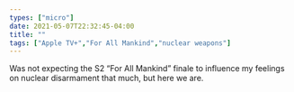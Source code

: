 ```yaml
---
types: ["micro"]
date: 2021-05-07T22:32:45-04:00
title: ""
tags: ["Apple TV+","For All Mankind","nuclear weapons"]
---
```

Was not expecting the S2 “For All Mankind” finale to influence my feelings on nuclear disarmament that much, but here we are.
